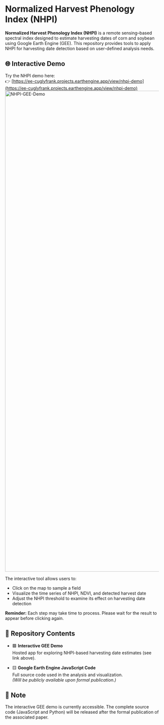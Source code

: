 # Normalized Harvest Phenology Index (NHPI)

**Normalized Harvest Phenology Index (NHPI)** is a remote sensing–based spectral index designed to estimate harvesting dates of corn and soybean using Google Earth Engine (GEE). This repository provides tools to apply NHPI for harvesting date detection based on user-defined analysis needs.

## 🌐 Interactive Demo

Try the NHPI demo here:  
👉 [https://ee-cuglyfrank.projects.earthengine.app/view/nhpi-demo](https://ee-cuglyfrank.projects.earthengine.app/view/nhpi-demo)
<img width="3832" height="1575" alt="NHPI-GEE-Demo" src="https://github.com/user-attachments/assets/0339c073-0b30-4f94-a51c-3bfcb8a7582f" />

The interactive tool allows users to:
<ul>
  <li>Click on the map to sample a field</li>
  <li>Visualize the time series of NHPI, NDVI, and detected harvest date</li>
  <li>Adjust the NHPI threshold to examine its effect on harvesting date detection</li>
</ul>

<p><strong>Reminder:</strong> Each step may take time to process. Please wait for the result to appear before clicking again.</p>



## 📂 Repository Contents

- 🟩 **Interactive GEE Demo**  
  Hosted app for exploring NHPI-based harvesting date estimates (see link above).

- 🟨 **Google Earth Engine JavaScript Code**  
  Full source code used in the analysis and visualization.  
  *(Will be publicly available upon formal publication.)*

## 📢 Note

The interactive GEE demo is currently accessible. The complete source code (JavaScript and Python) will be released after the formal publication of the associated paper.

